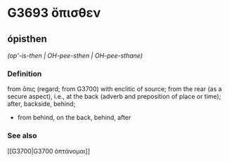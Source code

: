 # G3693 ὄπισθεν

## ópisthen

_(op'-is-then | OH-pee-sthen | OH-pee-sthane)_

### Definition

from ὄπις (regard; from G3700) with enclitic of source; from the rear (as a secure aspect), i.e., at the back (adverb and preposition of place or time); after, backside, behind; 

- from behind, on the back, behind, after

### See also

[[G3700|G3700 ὀπτάνομαι]]
